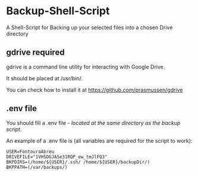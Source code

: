 # Backup-Shell-Script
A Shell-Script for Backing up your selected files into a chosen Drive directory

## gdrive required
gdrive is a command line utility for interacting with Google Drive.

It should be placed at /usr/bin/.

You can check how to install it at https://github.com/prasmussen/gdrive

## .env file
You should fill a .env file - *located at the same directory as the backup script*.

An example of a .env file is (all variables are required for the script to work):

```
USER=FontouraAbreu
DRIVEFILE="1VHSDGJASe31RQP_ew_tmJlFQ3"
BKPDIRS=(/home/${USER}/.ssh/ /home/${USER}/backupDir/)
BKPPATH=(/var/backups/)

```
